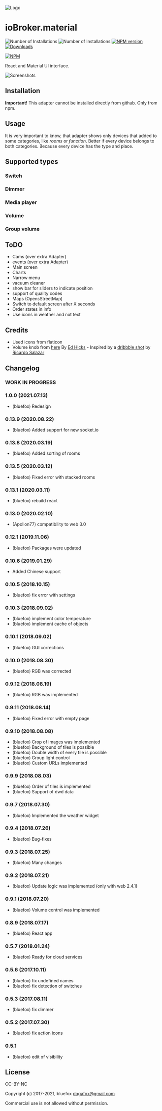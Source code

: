![Logo](admin/material.png)
# ioBroker.material

![Number of Installations](http://iobroker.live/badges/material-installed.svg) ![Number of Installations](http://iobroker.live/badges/material-stable.svg) [![NPM version](http://img.shields.io/npm/v/iobroker.material.svg)](https://www.npmjs.com/package/iobroker.material)
[![Downloads](https://img.shields.io/npm/dm/iobroker.material.svg)](https://www.npmjs.com/package/iobroker.material)

[![NPM](https://nodei.co/npm/iobroker.material.png?downloads=true)](https://nodei.co/npm/iobroker.material/)

React and Material UI interface.

![Screenshots](img/screenshot1.png)

## Installation
**Important!**
This adapter cannot be installed directly from github. Only from npm.

## Usage
It is very important to know, that adapter shows only devices that added to some categories, like *rooms* or *function*.
Better if every device belongs to both categories. Because every device has the type and place.


## Supported types
### Switch
### Dimmer
### Media player
### Volume
### Group volume

## ToDO
* Cams (over extra Adapter)
* events (over extra Adapter)
* Main screen
* Charts
* Narrow menu
* vacuum cleaner
* show bar for sliders to indicate position
* support of quality codes
* Maps (OpensStreetMap)
* Switch to default screen after X seconds
* Order states in info
* Use icons in weather and not text

## Credits
- Used icons from flaticon
- Volume knob from [here](https://codepen.io/blucube/pen/cudAz) By [Ed Hicks](https://twitter.com/blucube) - Inspired by a [dribbble shot](https://dribbble.com/shots/753124-Volume-Knob)  by [Ricardo Salazar](https://twitter.com/rickss)

<!--
	Placeholder for the next version (at the beginning of the line):
	### __WORK IN PROGRESS__
-->

## Changelog
### __WORK IN PROGRESS__
### 1.0.0 (2021.07.13)
* (bluefox) Redesign

### 0.13.9 (2020.08.22)
* (bluefox) Added support for new socket.io

### 0.13.8 (2020.03.19)
* (bluefox) Added sorting of rooms

### 0.13.5 (2020.03.12)
* (bluefox) Fixed error with stacked rooms

### 0.13.1 (2020.03.11)
* (bluefox) rebuild react

### 0.13.0 (2020.02.10)
* (Apollon77) compatibility to web 3.0

### 0.12.1 (2019.11.06)
* (bluefox) Packages were updated

### 0.10.6 (2019.01.29)
*  Added Chinese support

### 0.10.5 (2018.10.15)
* (bluefox) fix error with settings

### 0.10.3 (2018.09.02)
* (bluefox) implement color temperature
* (bluefox) implement cache of objects

### 0.10.1 (2018.09.02)
* (bluefox) GUI corrections
### 0.10.0 (2018.08.30)
* (bluefox) RGB was corrected

### 0.9.12 (2018.08.19)
* (bluefox) RGB was implemented

### 0.9.11 (2018.08.14)
* (bluefox) Fixed error with empty page

### 0.9.10 (2018.08.08)
* (bluefox) Crop of images was implemented
* (bluefox) Background of tiles is possible
* (bluefox) Double width of every tile is possible
* (bluefox) Group light control
* (bluefox) Custom URLs implemented

### 0.9.9 (2018.08.03)
* (bluefox) Order of tiles is implemented
* (bluefox) Support of dwd data

### 0.9.7 (2018.07.30)
* (bluefox) Implemented the weather widget

### 0.9.4 (2018.07.26)
* (bluefox) Bug-fixes

### 0.9.3 (2018.07.25)
* (bluefox) Many changes

### 0.9.2 (2018.07.21)
* (bluefox) Update logic was implemented (only with web 2.4.1)

### 0.9.1 (2018.07.20)
* (bluefox) Volume control was implemented

### 0.8.9 (2018.07.17)
* (bluefox) React app

### 0.5.7 (2018.01.24)
* (bluefox) Ready for cloud services

### 0.5.6 (2017.10.11)
* (bluefox) fix undefined names
* (bluefox) fix detection of switches

### 0.5.3 (2017.08.11)
* (bluefox) fix dimmer

### 0.5.2 (2017.07.30)
* (bluefox) fix action icons

### 0.5.1
* (bluefox) edit of visibility

## License
CC-BY-NC

Copyright (c) 2017-2021, bluefox <dogafox@gmail.com>

Commercial use is not allowed without permission.
